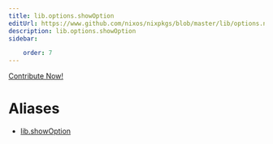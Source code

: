 ```yaml
---
title: lib.options.showOption
editUrl: https://www.github.com/nixos/nixpkgs/blob/master/lib/options.nix#L426C16
description: lib.options.showOption
sidebar:

    order: 7
---
```


<a href="https://www.github.com/nixos/nixpkgs/blob/master/lib/options.nix#L426C16">Contribute Now!</a>


# Aliases

- [lib.showOption](reference/lib/lib-showOption)


